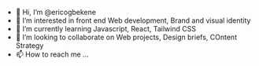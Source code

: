 - 👋 Hi, I’m @ericogbekene
- 👀 I’m interested in front end Web development, Brand and visual identity 
- 🌱 I’m currently learning Javascript, React, Tailwind CSS 
- 💞️ I’m looking to collaborate on Web projects, Design briefs, COntent Strategy
- 📫 How to reach me ...

<!---
ericogbekene/ericogbekene is a ✨ special ✨ repository because its `README.md` (this file) appears on your GitHub profile.
You can click the Preview link to take a look at your changes.
--->
